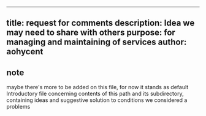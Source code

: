 --------
title: request for comments
description: Idea we may need to share with others
purpose: for managing and maintaining of services
author: aohycent
--------

## note

maybe there's more to be added on this file, for now it stands as default
Introductory file concerning contents of this path and its subdirectory, 
containing ideas and suggestive solution to conditions we considered a problems
